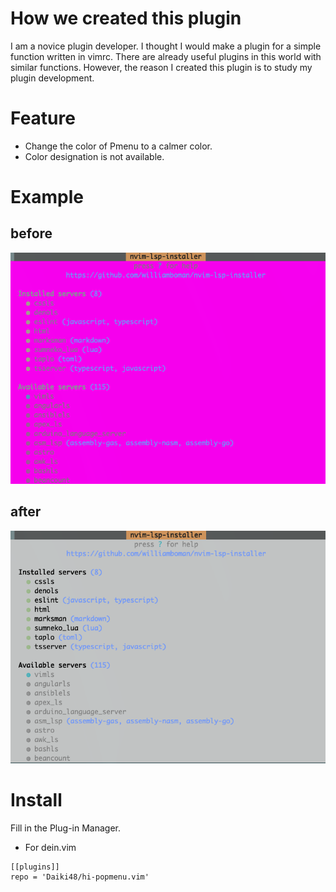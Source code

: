 # How we created this plugin
I am a novice plugin developer.
I thought I would make a plugin for a simple function written in vimrc.
There are already useful plugins in this world with similar functions.
However, the reason I created this plugin is to study my plugin development.

# Feature
- Change the color of Pmenu to a calmer color.
- Color designation is not available.

# Example
## before
![before](./image/before.png)

## after
![after](./image/after.png)

# Install
Fill in the Plug-in Manager.
- For dein.vim

```
[[plugins]]
repo = 'Daiki48/hi-popmenu.vim'
```
